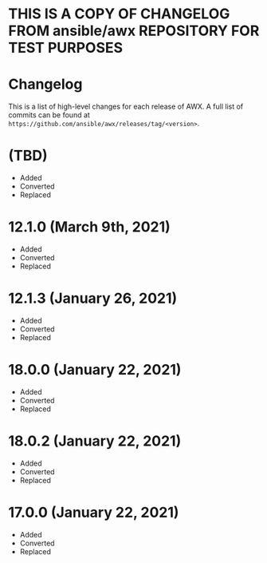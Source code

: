 # THIS IS A COPY OF CHANGELOG FROM ansible/awx REPOSITORY FOR TEST PURPOSES

# Changelog

This is a list of high-level changes for each release of AWX. A full list of commits can be found at `https://github.com/ansible/awx/releases/tag/<version>`.

# (TBD)
- Added
- Converted 
- Replaced

# 12.1.0 (March 9th, 2021)
- Added
- Converted 
- Replaced

# 12.1.3 (January 26, 2021)
- Added
- Converted 
- Replaced

# 18.0.0 (January 22, 2021)
- Added
- Converted 
- Replaced


# 18.0.2 (January 22, 2021)
- Added
- Converted 
- Replaced

# 17.0.0 (January 22, 2021)
- Added
- Converted 
- Replaced
